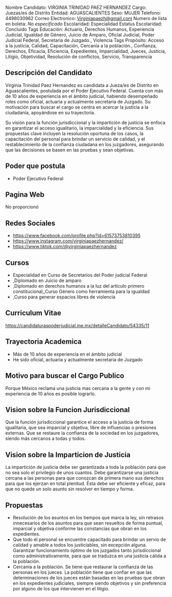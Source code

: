 Nombre Candidato: VIRGINIA TRINIDAD PAEZ HERNANDEZ
Cargo: Juezas/es de Distrito
Entidad: AGUASCALIENTES
Sexo: MUJER
Telefono: 4498030962
Correo Electronico: Virginiapaezh@gmail.com
Numero de lista en boleta: *No especificado*
Escolaridad: Especialidad
Estatus Escolaridad: Concluido
Tags Educación: Actuario, Derechos Humanos, Experiencia Judicial, Igualdad de Género, Juicio de Amparo, Oficial Judicial, Poder Judicial Federal, Secretaria de Juzgado., Violencia
Tags Propósito: Acceso a la justicia, Calidad, Capacitación, Cercanía a la población., Confianza, Derechos, Eficacia, Eficiencia, Expedientes, Imparcialidad, Jueces, Justicia, Litigio, Objetividad, Resolución de conflictos, Servicio, Transparencia


## Descripción del Candidato 

Virginia Trinidad Paez Hernandez es candidata a Jueza/es de Distrito en Aguascalientes, postulada por el Poder Ejecutivo Federal. Cuenta con más de 10 años de experiencia en el ámbito judicial, habiendo desempeñado roles como oficial, actuaria y actualmente secretaria de Juzgado. Su motivación para buscar el cargo se centra en acercar la justicia a la ciudadanía, apoyándose en su trayectoria.

Su visión para la función jurisdiccional y la impartición de justicia se enfoca en garantizar el acceso igualitario, la imparcialidad y la eficiencia. Sus propuestas clave incluyen la resolución oportuna de los casos, la capacitación del personal para brindar un servicio de calidad, y el restablecimiento de la confianza ciudadana en los juzgadores, asegurando que las decisiones se basen en las pruebas y sean objetivas.


## Poder que postula

- Poder Ejecutivo Federal


## Pagina Web

No proporcionó


## Redes Sociales

- https://www.facebook.com/profile.php?id=61573753810395
- https://www.instagram.com/virginiapaezhernandez/
- https://www.tiktok.com/@virginiapaezhernandez


## Cursos

- Especialidad en Curso de Secretarios del Poder judicial Federal
- ,Diplomado en Juicio de amparo
- ,Diplomado en derechos humanos a la luz del artículo primero constitucional,,Curso Género como herramienta para la igualdad
- ,Curso para generar espacios libres de violencia


## Curriculum Vitae

https://candidaturaspoderjudicial.ine.mx/detalleCandidato/54335/11


## Trayectoria Academica

- Más de 10 años de experiencia en el ámbito judicial
- He sido oficial, actuaria y actualmente secretaria de Juzgado


## Motivo para buscar el Cargo Publico

Porque México reclama una justicia mas cercana a la gente y con mi experiencia de 10 años es posible lograrlo.


## Vision sobre la Funcion Jurisdiccional

Que la función jurisdiccional garantice el acceso a la justicia de forma igualitaria, que sea imparcial y objetiva, libre de influencias o presiones externas. Que se restaure la confianza de la sociedad en los juzgadores, siendo más cercanos a todas y todos.


## Vision sobre la Imparticion de Justicia

La impartición de justicia debe ser garantizada a toda la población para que no sea solo el privilegio de unos cuantos. Debe garantizarse una justicia cercana a las personas para que conozcan de primera mano sus derechos para que los ejerzan en total plenitud. Ésta debe ser eficiente y eficaz, para que no quede un solo asunto sin resolver en tiempo y forma.


## Propuestas

- Resolución de los asuntos en los tiempos que marca la ley, sin retrasos innecesarios de los asuntos para que sean resueltos de forma puntual, imparcial y objetiva conforme las constancias que obran en los expedientes.
- Que todo el personal se encuentre capacitado para brindar un servio de calidad y amable a todos los justiciables, sin excepción alguna. Garantizar funcionamiento óptimo de los juzgados tanto jurisdiccional como administrativamente, para que se traduzca en una justicia cálida a la población.
- Cercanía a la población. Se tiene que restaurar la confianza de las personas en los jueces. La población tiene que confiar en que las determinaciones de los jueces están basadas en las pruebas que obran en los expedientes judiciales, siempre siendo objetivos y sin preferencia por alguno de los que intervienen en el litigio.

